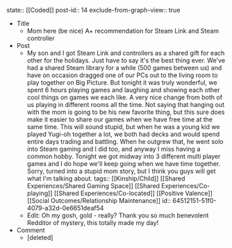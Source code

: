 state:: [[Coded]]
post-id:: 14
exclude-from-graph-view:: true

- Title
  - Mom here (be nice) A+ recommendation for Steam Link and Steam controller
- Post
  - My son and I got Steam Link and controllers as a shared gift for each other for the holidays. Just have to say it's the best thing ever. We've had a shared Steam library for a while (500 games between us) and have on occasion dragged one of our PCs out to the living room to play together on Big Picture. But tonight it was truly wonderful, we spent 6 hours playing games and laughing and showing each other cool things on games we each like. A very nice change from both of us playing in different rooms all the time. Not saying that hanging out with the mom is going to be his new favorite thing, but this sure does make it easier to share our games when we have free time at the same time. This will sound stupid, but when he was a young kid we played Yugi-oh together a lot, we both had decks and would spend entire days trading and battling. When he outgrew that, he went solo into Steam gaming and I did too, and anyway I miss having a common hobby. Tonight we got midway into 3 different multi player games and I do hope we'll keep going when we have time together. Sorry, turned into a stupid mom story, but I think you guys will get what I'm talking about.
    tags:: [[Kinship/Child]] [[Shared Experiences/Shared Gaming Space]] [[Shared Experiences/Co-playing]] [[Shared Experiences/Co-located]] [[Positive Valence]] [[Social Outcomes/Relationship Maintenance]]
    id:: 64512151-51f0-4079-a32d-0e6651deaf54
  - Edit: Oh my gosh, gold - really? Thank you so much benevolent Redditor of mystery, this totally made my day!
- Comment
  - [deleted]
